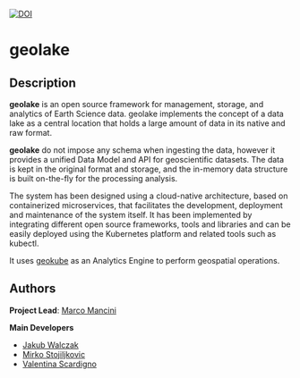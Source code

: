 [![DOI](https://zenodo.org/badge/DOI/10.5281/zenodo.10598417.svg)](https://doi.org/10.5281/zenodo.10598417)

# geolake

## Description

**geolake** is an open source framework for management, storage, and analytics of Earth Science data. geolake implements the concept of a data lake as a central location that holds a large amount of data in its native and raw format. 

**geolake** do not impose any schema when ingesting the data, however it provides a unified Data Model and API for geoscientific datasets. The data is kept in the original format and storage, and the in-memory data structure is built on-the-fly for the processing analysis.

The system has been designed using a cloud-native architecture, based on containerized microservices, that facilitates the development, deployment and maintenance of the system itself. It has been implemented by integrating different open source frameworks, tools and libraries and can be easily deployed using the Kubernetes platform and related tools such as kubectl.

It uses [geokube](https://github.com/CMCC-Foundation/geokube) as an Analytics Engine to perform geospatial operations.

## Authors

**Project Lead**:
[Marco Mancini](https://github.com/km4rcus)

**Main Developers**
- [Jakub Walczak](https://github.com/jamesWalczak)
- [Mirko Stojiljkovic](https://github.com/MMStojiljkovic)
- [Valentina Scardigno](https://github.com/vale95-eng)

